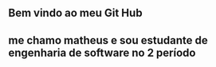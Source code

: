 ## Bem vindo ao meu Git Hub
<h2> me chamo matheus e sou estudante de engenharia de software no 2 período </h2> 
